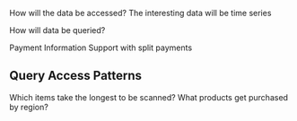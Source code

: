 How will the data be accessed?
The interesting data will be time series

How will data be queried?


Payment Information
Support with split payments

## Query Access Patterns
Which items take the longest to be scanned?
What products get purchased by region?




